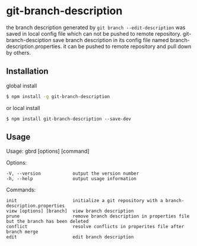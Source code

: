 # git-branch-description
the branch description generated by `git branch --edit-description` was saved in local config file which can not be pushed to remote repository. git-branch-desciption save branch description in its config file named branch-description.properties. it can be pushed to remote repository and pull down by others.

## Installation
global install
```bash
$ npm install -g git-branch-description
```
or local install
```
$ npm install git-branch-description --save-dev
```

## Usage
  Usage: gbrd [options] [command]

  Options:

    -V, --version            output the version number
    -h, --help               output usage information

  Commands:

    init                     initialize a git repository with a branch-description.properties
    view [options] [branch]  view branch description
    prune                    remove branch description in properties file but the branch has been deleted
    conflict                 resolve conflicts in properites file after branch merge
    edit                     edit branch description


